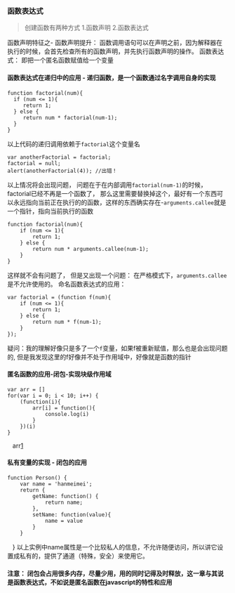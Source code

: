 ### 函数表达式
> 创建函数有两种方式 1.函数声明 2.函数表达式

函数声明特征之- 函数声明提升： 函数调用语句可以在声明之前，因为解释器在执行的时候，会首先检查所有的函数声明，并先执行函数声明的操作。
函数表达式： 即把一个匿名函数赋值给一个变量

#### 函数表达式在递归中的应用 - 递归函数，是一个函数通过名字调用自身的实现
    function factorial(num){
      if (num <= 1){
         return 1;
      } else {
         return num * factorial(num-1);
      }
    } 
以上代码的递归调用依赖于```factorial```这个变量名

    var anotherFactorial = factorial;
    factorial = null;
    alert(anotherFactorial(4)); //出错！
    
以上情况将会出现问题， 问题在于在内部调用```factorial(num-1)```的时候，factorial已经不再是一个函数了，
那么这里需要替换掉这个，最好有一个东西可以永远指向当前正在执行的的函数，这样的东西确实存在-```arguments.callee```就是一个指针，指向当前执行的函数

    function factorial(num){
        if (num <= 1){
            return 1;
        } else {
            return num * arguments.callee(num-1);
        }
    } 
这样就不会有问题了， 但是又出现一个问题： 在严格模式下，```arguments.callee```是不允许使用的。
命名函数表达式的应用：

    var factorial = (function f(num){
        if (num <= 1){
            return 1;
        } else {
            return num * f(num-1);
        }
    }); 
疑问：我的理解好像只是多了一个```f```变量，如果f被重新赋值，那么也是会出现问题的, 但是我发现这里的f好像并不处于作用域中，好像就是函数的指针

#### 匿名函数的应用-闭包-实现块级作用域
    var arr = []
    for(var i = 0; i < 10; i++) {
        (function(i){
            arr[i] = function(){
                console.log(i)
            }
        })(i)
    }
    arr[1]()

#### 私有变量的实现 - 闭包的应用
    function Person() {
        var name = 'hanmeimei';
        return {
            getName: function() {
                return name;
            },
            setName: function(value){
                name = value
            }
        }
    }
以上实例中name属性是一个比较私人的信息，不允许随便访问，所以讲它设置成私有的，提供了通道（特殊，安全）来使用它。

#### 注意： 闭包会占用很多内存，尽量少用，用的同时记得及时释放，这一章与其说是函数表达式，不如说是匿名函数在javascript的特性和应用
















